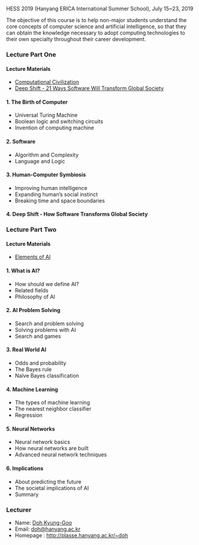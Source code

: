 HESS 2019 (Hanyang ERICA International Summer School), July 15~23, 2019

The objective of this course is to help non-major students understand the core concepts of computer science and artificial intelligence, so that they can obtain the knowledge necessary to adopt computing technologies to their own specialty throughout their career development. 

### Lecture Part One

#### Lecture Materials
- [Computational Civilization](http://ropas.snu.ac.kr/~kwang/book-cs-leaflet.pdf)
- [Deep Shift - 21 Ways Software Will Transform Global Society](http://www3.weforum.org/docs/WEF_GAC15_Deep_Shift_Software_Transform_Society.pdf)

#### 1. The Birth of Computer
  - Universal Turing Machine
  - Boolean logic and switching circuits
  - Invention of computing machine

#### 2. Software
  - Algorithm and Complexity
  - Language and Logic

#### 3. Human-Computer Symbiosis
  - Improving human intelligence
  - Expanding human’s social instinct
  - Breaking time and space boundaries
  
#### 4. Deep Shift - How Software Transforms Global Society

### Lecture Part Two

#### Lecture Materials
- [Elements of AI](https://course.elementsofai.com)

#### 1. What is AI?
  - How should we define AI?
  - Related fields
  - Philosophy of AI 

#### 2. AI Problem Solving
  - Search and problem solving
  - Solving problems with AI
  - Search and games

#### 3. Real World AI
  - Odds and probability
  - The Bayes rule
  - Naïve Bayes classification

#### 4. Machine Learning
  - The types of machine learning
  - The nearest neighbor classifier
  - Regression

#### 5. Neural Networks
  - Neural network basics
  - How neural networks are built
  - Advanced neural network techniques


#### 6. Implications
  - About predicting the future
  - The societal implications of AI
  - Summary


### Lecturer
- Name: [Doh Kyung-Goo](http://softopians.github.io/doggzone)
- Email: doh@hanyang.ac.kr
- Homepage : http://plasse.hanyang.ac.kr/~doh
